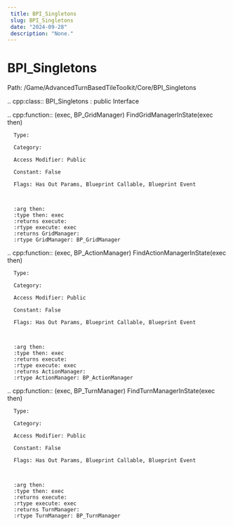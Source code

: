 ```yaml
---
 title: BPI_Singletons
 slug: BPI_Singletons
 date: "2024-09-28"
 description: "None."
---
```


BPI_Singletons
===============

Path: /Game/AdvancedTurnBasedTileToolkit/Core/BPI_Singletons

.. cpp:class:: BPI_Singletons : public Interface

   .. cpp:function:: (exec, BP_GridManager) FindGridManagerInState(exec then)

      Type: 

      Category: 

      Access Modifier: Public

      Constant: False

      Flags: Has Out Params, Blueprint Callable, Blueprint Event

      

      :arg then: 
      :type then: exec
      :returns execute: 
      :rtype execute: exec
      :returns GridManager: 
      :rtype GridManager: BP_GridManager

   .. cpp:function:: (exec, BP_ActionManager) FindActionManagerInState(exec then)

      Type: 

      Category: 

      Access Modifier: Public

      Constant: False

      Flags: Has Out Params, Blueprint Callable, Blueprint Event

      

      :arg then: 
      :type then: exec
      :returns execute: 
      :rtype execute: exec
      :returns ActionManager: 
      :rtype ActionManager: BP_ActionManager

   .. cpp:function:: (exec, BP_TurnManager) FindTurnManagerInState(exec then)

      Type: 

      Category: 

      Access Modifier: Public

      Constant: False

      Flags: Has Out Params, Blueprint Callable, Blueprint Event

      

      :arg then: 
      :type then: exec
      :returns execute: 
      :rtype execute: exec
      :returns TurnManager: 
      :rtype TurnManager: BP_TurnManager

